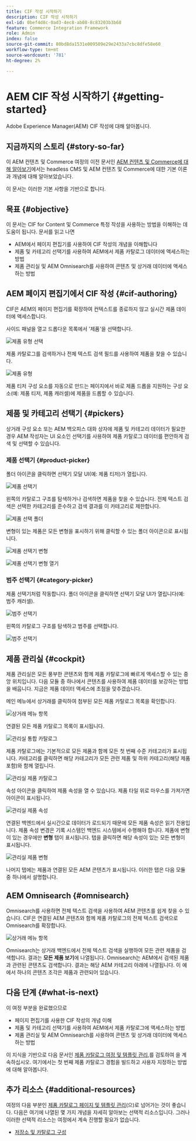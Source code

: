 ```yaml
---
title: CIF 작성 시작하기
description: CIF 작성 시작하기
exl-id: 0bef4d8c-0ad3-4ec8-ab08-8c83203b3b68
feature: Commerce Integration Framework
role: Admin
index: false
source-git-commit: 80bd8da1531e009509e29e2433a7cbc8dfe58e60
workflow-type: tm+mt
source-wordcount: '781'
ht-degree: 2%

---
```



# AEM CIF 작성 시작하기 {#getting-started}

Adobe Experience Manager(AEM) CIF 작성에 대해 알아봅니다.

## 지금까지의 스토리 {#story-so-far}

이 AEM 컨텐츠 및 Commerce 여정의 이전 문서인 [AEM 컨텐츠 및 Commerce에 대해 알아보기](/help/commerce-cloud/cif-storefront/introduction.md)에서는 headless CMS 및 AEM 컨텐츠 및 Commerce에 대한 기본 이론과 개념에 대해 알아보았습니다.

이 문서는 이러한 기본 사항을 기반으로 합니다.

## 목표 {#objective}

이 문서는 CIF for Content 및 Commerce 특정 작성을 사용하는 방법을 이해하는 데 도움이 됩니다. 문서를 읽고 나면

* AEM에서 페이지 편집기를 사용하여 CIF 작성의 개념을 이해합니다
* 제품 및 카테고리 선택기를 사용하여 AEM에서 제품 카탈로그 데이터에 액세스하는 방법
* 제품 관리실 및 AEM Omnisearch를 사용하여 콘텐츠 및 상거래 데이터에 액세스하는 방법

## AEM 페이지 편집기에서 CIF 작성 {#cif-authoring}

CIF은 AEM의 페이지 편집기를 확장하여 컨텍스트를 종료하지 않고 실시간 제품 데이터에 액세스합니다.

사이드 패널을 열고 드롭다운 목록에서 &#39;제품&#39;을 선택합니다.

![제품 유형 선택](assets/asset-finder-overview.png)

제품 카탈로그를 검색하거나 전체 텍스트 검색 필드를 사용하여 제품을 찾을 수 있습니다.

![제품 유형](assets/asset-finder-search.png)

제품 티저 구성 요소를 자동으로 만드는 페이지에서 바로 제품 드롭을 지원하는 구성 요소(예: 제품 티저, 제품 캐러셀)에 제품을 드롭할 수 있습니다.

## 제품 및 카테고리 선택기 {#pickers}

상거래 구성 요소 또는 AEM 백오피스 대화 상자에 제품 및 카테고리 데이터가 필요한 경우 AEM 작성자는 UI 요소인 선택기를 사용하여 제품 카탈로그 데이터를 편안하게 검색 및 선택할 수 있습니다.

### 제품 선택기 {#product-picker}

폴더 아이콘을 클릭하면 선택기 모달 UI(예: 제품 티저)가 열립니다.

![제품 선택기](assets/product-picker-open.png)

왼쪽의 카탈로그 구조를 탐색하거나 검색하면 제품을 찾을 수 있습니다. 전체 텍스트 검색은 선택한 카테고리를 준수하고 검색 결과를 이 카테고리로 제한합니다.

![제품 선택 폴더](assets/product-picker-folders.png)

변형이 있는 제품은 모든 변형을 표시하기 위해 클릭할 수 있는 폴더 아이콘으로 표시됩니다.

![제품 선택기 변형](assets/product-picker-variants.png)

![제품 선택기 변형 열기](assets/product-picker-variants-open.png)

### 범주 선택기 {#category-picker}

제품 선택기처럼 작동합니다. 폴더 아이콘을 클릭하면 선택기 모달 UI가 열립니다(예: 범주 캐러셀).

![범주 선택기](assets/category-picker-open.png)

왼쪽의 카탈로그 구조를 탐색하고 범주를 선택합니다.

![범주 선택기](assets/category-picker-folders.png)

## 제품 관리실 {#cockpit}

제품 관리실은 모든 풍부한 콘텐츠와 함께 제품 카탈로그에 빠르게 액세스할 수 있는 중앙 위치입니다. 다음 모듈 중 하나에서 콘텐츠를 사용하여 제품 데이터를 보강하는 방법을 배웁니다. 지금은 제품 데이터 액세스에 초점을 맞추겠습니다.

메인 메뉴에서 상거래를 클릭하여 첨부된 모든 제품 카탈로그 목록을 확인합니다.

![상거래 메뉴 항목](assets/commerce-menu-item.png)

연결된 모든 제품 카탈로그 목록이 표시됩니다.

![관리실 통합 카탈로그](assets/cockpit-Integrated-catalogs.png)

제품 카탈로그에는 기본적으로 모든 제품과 함께 모든 첫 번째 수준 카테고리가 표시됩니다. 카테고리를 클릭하면 해당 카테고리가 모든 관련 제품 및 하위 카테고리(해당 제품 포함)와 함께 열립니다.

![관리실 제품 카탈로그](assets/cockpit-product-catalog.png)

속성 아이콘을 클릭하여 제품 속성을 열 수 있습니다. 제품 타일 위로 마우스를 가져가면 아이콘이 표시됩니다.

![관리실 제품 속성](assets/cockpit-properties.png)

연결된 백엔드에서 실시간으로 데이터가 로드되기 때문에 모든 제품 속성은 읽기 전용입니다. 제품 속성 변경은 기록 시스템인 백엔드 시스템에서 수행해야 합니다. 제품에 변형이 있는 경우에만 **변형** 탭이 표시됩니다. 탭을 클릭하면 해당 속성이 있는 모든 변형이 표시됩니다.

![관리실 제품 변형](assets/cockpit-properties-variants.png)

나머지 탭에는 제품과 연결된 모든 AEM 콘텐츠가 표시됩니다. 이러한 탭은 다음 모듈 중 하나에서 설명합니다.

## AEM Omnisearch {#omnisearch}

Omnisearch를 사용하면 전체 텍스트 검색을 사용하여 AEM 콘텐츠를 쉽게 찾을 수 있습니다. CIF은 연결된 AEM 콘텐츠와 함께 제품 카탈로그의 전체 텍스트 검색으로 Omnisearch를 확장합니다.

![상거래 메뉴 항목](assets/omnisearch.png)

Omnisearch는 상거래 백엔드에서 전체 텍스트 검색을 실행하여 모든 관련 제품을 검색합니다. 결과는 **모든 제품 보기**&#x200B;에 나열됩니다. Omnisearch는 AEM에서 검색된 제품과 관련된 콘텐츠도 검색합니다. 결과는 해당 AEM 카테고리 아래에 나열됩니다. 이 예에서 하나의 콘텐츠 조각은 제품과 관련되어 있습니다.

## 다음 단계 {#what-is-next}

이 여정 부분을 완료했으므로

* 페이지 편집기를 사용한 CIF 작성의 개념 이해
* 제품 및 카테고리 선택기를 사용하여 AEM에서 제품 카탈로그에 액세스하는 방법
* 제품 관리실 및 AEM Omnisearch를 사용하여 콘텐츠 및 상거래 데이터에 액세스하는 방법

이 지식을 기반으로 다음 문서인 [제품 카탈로그 여정 및 템플릿 관리,](/help/commerce-cloud/cif-storefront/commerce-journeys/aem-commerce-content-author/catalog-templates.md)를 검토하여 을 계속하십시오. 여기에서는 첫 번째 제품 카탈로그 경험을 빌드하고 사용자 지정하는 방법에 대해 알아봅니다.

## 추가 리소스 {#additional-resources}

여정의 다음 부분인 [제품 카탈로그 페이지 및 템플릿 관리](/help/commerce-cloud/cif-storefront/commerce-journeys/aem-commerce-content-author/catalog-templates.md)(으)로 넘어가는 것이 좋습니다. 다음은 여기에 나열된 몇 가지 개념을 자세히 알아보는 선택적 리소스입니다. 그러나 이러한 선택적 리소스는 여정에서 계속 진행할 필요가 없습니다.

* [저장소 및 카탈로그 구성](/help/commerce-cloud/cif-storefront/getting-started.md#catalog)
